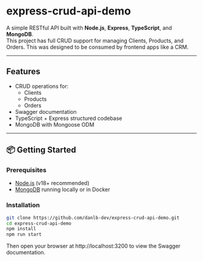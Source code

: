 # express-crud-api-demo

A simple RESTful API built with **Node.js**, **Express**, **TypeScript**, and **MongoDB**.  
This project has full CRUD support for managing Clients, Products, and Orders.
This was designed to be consumed by frontend apps like a CRM.

---

## Features

- CRUD operations for:
  - Clients
  - Products
  - Orders
- Swagger documentation
- TypeScript + Express structured codebase
- MongoDB with Mongoose ODM

---

## 📦 Getting Started

### Prerequisites

- [Node.js](https://nodejs.org/) (v18+ recommended)
- [MongoDB](https://www.mongodb.com/) running locally or in Docker

### Installation

```bash
git clone https://github.com/danlb-dev/express-crud-api-demo.git
cd express-crud-api-demo
npm install
npm run start
```

Then open your browser at http://localhost:3200 to view the Swagger documentation.

